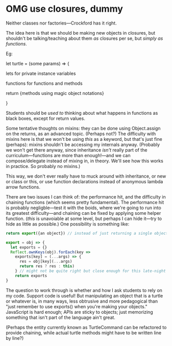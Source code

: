 # OMG use closures, dummy

Neither classes nor factories—Crockford has it right.

The idea here is that we should be making new objects in closures, but shouldn't be talking/teaching about them *as* closures per se, but *simply as functions*.

Eg:

let turtle = (some params) => {

  lets for private instance variables

  functions for functions and methods

  return {methods using magic object notations}

}

Students should be *used to* thinking about what happens in functions as black boxes, except for return values.

Some tentative thoughts on mixins: they can be done using Object.assign on the returns, as an advanced topic. (Perhaps not?) The difficulty with mixins here is that we won't be using *this* as a keyword, but that's just fine (perhaps): mixins shouldn't be accessing my internals anyway. (Probably we won't get there anyway, since inheritance *isn't* really part of the curriculum—functions are more than enough!—and we can compose/delegate instead of mixing in, in theory. We'll see how this works in practice. So probably no mixins.)

This way, we don't ever really have to muck around with inheritance, or new or class or this, or use function declarations instead of anonymous lambda arrow functions.

There are two issues I can think of: the performance hit, and the difficulty in chaining functions (which seems pretty fundamental). The performance hit is probably negligble—test it with the boids, where we're going to run into its greatest difficulty—and chaining can be fixed by applying some helper function. (*this* is unavoiable at some level, but perhaps I can hide it—try to hide as little as possible.) One possibility is something like:

```javascript
return export({an object}) // instead of just returning a single object
```

```javascript
export = obj => {
  let exports = {}
  Reflect.ownKeys(obj).forEach(key =>
    exports[key] = (...args) => {
      res = obj[key](...args)
      return res ? res : this)
    } // might not be quite right but close enough for this late-night musing
    return exports
}
```
The question to work through is whether and how I ask students to rely on my code. Support code is useful! But manipulating an object that is a turtle or whatever is, in many ways, less obtrusive and more pedagogical than "just remember to use exports() when you're making your objects." JavaScript is hard enough; APIs are sticky to objects; just memorizing something that isn't part of the language ain't great.

(Perhaps the entity currently known as TurtleCommand can be refactored to provide chaining, while actual turtle methods might have to be written line by line?)
